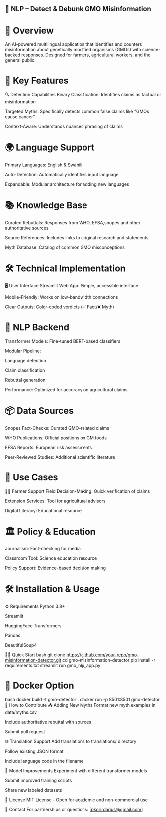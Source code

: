 ## 🧬 NLP – Detect & Debunk GMO Misinformation
# 🌟 Overview
An AI-powered multilingual application that identifies and counters misinformation about genetically modified organisms (GMOs) with science-backed responses. Designed for farmers, agricultural workers, and the general public.

# 🚀 Key Features
🔍 Detection Capabilities
Binary Classification: Identifies claims as factual or misinformation

Targeted Myths: Specifically detects common false claims like "GMOs cause cancer"

Context-Aware: Understands nuanced phrasing of claims

# 🌍 Language Support
Primary Languages: English & Swahili

Auto-Detection: Automatically identifies input language

Expandable: Modular architecture for adding new languages

# 📚 Knowledge Base
Curated Rebuttals: Responses from WHO, EFSA,snopes and other authoritative sources

Source References: Includes links to original research and statements

Myth Database: Catalog of common GMO misconceptions

# 🛠️ Technical Implementation
🖥️ User Interface
Streamlit Web App: Simple, accessible interface

Mobile-Friendly: Works on low-bandwidth connections

Clear Outputs: Color-coded verdicts (✅ Fact/❌ Myth)

# 🤖 NLP Backend
Transformer Models: Fine-tuned BERT-based classifiers

Modular Pipeline:

Language detection

Claim classification

Rebuttal generation

Performance: Optimized for accuracy on agricultural claims

# 📦 Data Sources
Snopes Fact-Checks: Curated GMO-related claims

WHO Publications: Official positions on GM foods

EFSA Reports: European risk assessments

Peer-Reviewed Studies: Additional scientific literature

# 🌱 Use Cases
👩‍🌾 Farmer Support
Field Decision-Making: Quick verification of claims

Extension Services: Tool for agricultural advisors

Digital Literacy: Educational resource

# 🏛️ Policy & Education
Journalism: Fact-checking for media

Classroom Tool: Science education resource

Policy Support: Evidence-based decision making

# 🛠️ Installation & Usage
⚙️ Requirements
Python 3.8+

Streamlit

HuggingFace Transformers

Pandas

BeautifulSoup4

🏃‍♂️ Quick Start
bash
git clone https://github.com/your-repo/gmo-misinformation-detector.git
cd gmo-misinformation-detector
pip install -r requirements.txt
streamlit run gmo_nlp_app.py
# 🐳 Docker Option
bash
docker build -t gmo-detector .
docker run -p 8501:8501 gmo-detector
🤝 How to Contribute
📥 Adding New Myths
Format new myth examples in data/myths.csv

Include authoritative rebuttal with sources

Submit pull request

🌐 Translation Support
Add translations to translations/ directory

Follow existing JSON format

Include language code in the filename

🧪 Model Improvements
Experiment with different transformer models

Submit improved training scripts

Share new labeled datasets

📜 License
MIT License - Open for academic and non-commercial use

📧 Contact
For partnerships or questions: [pkorirdarius@gmail.com]

